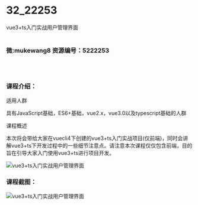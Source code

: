 # 32_22253
vue3+ts入门实战用户管理界面
<br/></br>
<h3>微:mukewang8 资源编号：5222253</h3>
<br/></br>
<h3>课程介绍：</h3>
<p>适用人群</p>
<p>具有JavaScript基础，ES6+基础，vue2.x，vue3.0以及typescript基础的人群</p>
<p>课程概述</p>
<p>本次将会带给大家在vuecli4下创建的vue3+<a title="查看与 ts 相关的文章" target="_blank">ts</a>入门实战项目(仅前端)，同时会讲解vue3+ts下开发过程中的一些细节注意点。请注意本次课程仅仅包含前端，目的旨在引导大家入门使用vue3+ts进行项目开发。</p>
<p><img src="https://www.ko996.com/wp-content/uploads/img/2022/01/1-1-300x173.png" alt="vue3+ts入门实战用户管理界面"></p>
<div class="info-desc">
<h3>课程截图：</h3>
<p><img src="https://www.ko996.com/wp-content/uploads/img/2022/01/2-1.png" alt="vue3+ts入门实战用户管理界面"></p>


			
</div>
